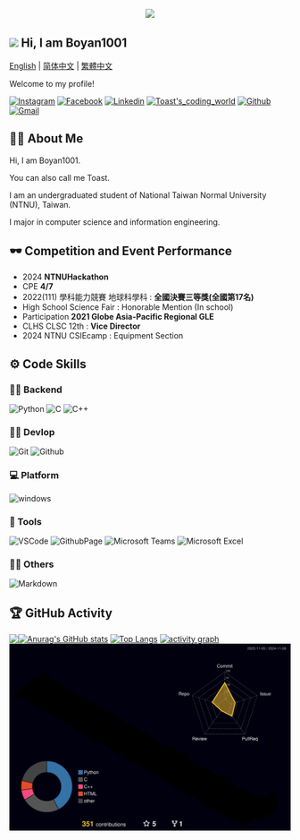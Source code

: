 <p align="center">
<img src="https://media.giphy.com/media/l41lL7byr2fvtxVHa/giphy.gif">
</p>  

## <img src="https://media.giphy.com/media/hvRJCLFzcasrR4ia7z/giphy.gif" width="28"> Hi, I am Boyan1001 	
[English](./README.md) | [简体中文](./README_zh-CN.md) | [繁體中文](./README_zh-TW.md)  
  
Welcome to my profile!     
  
[![Instagram](https://img.shields.io/badge/boyan_1001-E4405F.svg?logo=instagram&logoColor=white&style=for-the-badge)](https://www.instagram.com/boyan_1001/)
[![Facebook](https://img.shields.io/badge/boyan_chen-1877F2.svg?logo=facebook&logoColor=white&style=for-the-badge)](https://www.facebook.com/profile.php?id=100013555414030&locale=zh_TW)
[![Linkedin](https://img.shields.io/badge/Poyen_Chen-0077B5.svg?logo=linkedin&logoColor=white&style=for-the-badge)](https://www.linkedin.com/in/%E6%9F%8F%E8%AB%BA-%E9%99%B3-822b15320/)
[![Toast's_coding_world](https://img.shields.io/badge/Toast's_coding_world-FF5722.svg?logo=blogger&logoColor=white&style=for-the-badge)](https://boyan1001.github.io/)
[![Github](https://img.shields.io/badge/boyan1001-100000.svg?logo=github&logoColor=white&style=for-the-badge)](https://github.com/boyan1001)
[![Gmail](https://img.shields.io/badge/cby931001@gmail.com-D14836?logo=gmail&logoColor=white&style=for-the-badge)](mailto:cby931001@gmail.com)  

## 👨‍💻 About Me  

Hi, I am Boyan1001.  
  
You can also call me Toast.  
  
I am an undergraduated student of National Taiwan Normal University (NTNU), Taiwan.    
  
I major in computer science and information engineering.
  
## 🕶️ Competition and Event Performance  

* 2024 **NTNUHackathon**  
* CPE **4/7**  
* 2022(111) 學科能力競賽 地球科學科 : **全國決賽三等獎(全國第17名)**
* High School Science Fair : Honorable Mention (In school)  
* Participation **2021 Globe Asia-Pacific Regional GLE**  
* CLHS CLSC 12th : **Vice Director**
* 2024 NTNU CSIEcamp : Equipment Section  

<!-- 
<p align="center">
  <a href="https://github.com/DenverCoder1/readme-typing-svg"><img src="https://readme-typing-svg.herokuapp.com/?lines=Full-stack%20web%20and%20app%20developer;3%2B%20years%20of%20coding%20experience;Always%20learning%20new%20things&font=Fira%20Code&center=true&width=440&height=45&color=f75c7e&vCenter=true&size=22"></a>
</p> -->

## ⚙️ Code Skills  
### 👨‍💻 Backend  
![Python](https://img.shields.io/badge/Python-14354C.svg?logo=python&logoColor=white&style=for-the-badge)
![C](https://img.shields.io/badge/C-00599C.svg?logo=c&logoColor=white&style=for-the-badge)
![C++](https://img.shields.io/badge/C++-00599C.svg?logo=c%2B%2B&logoColor=white&style=for-the-badge)

### 👨‍💻 Devlop  
![Git](https://img.shields.io/badge/Git-black?logo=git&style=for-the-badge)
![Github](https://img.shields.io/badge/Github-100000.svg?logo=github&logoColor=white&style=for-the-badge)

### 💻 Platform  
![windows](https://img.shields.io/badge/windows-0078D6?logo=windows&logoColor=white&style=for-the-badge)

### 🧰 Tools 
![VSCode](https://img.shields.io/badge/VSCode-007ACC?logo=visual-studio-code&logoColor=white&style=for-the-badge)
![GithubPage](https://img.shields.io/badge/Github_Page-100000.svg?logo=github&logoColor=white&style=for-the-badge)
![Microsoft Teams](https://img.shields.io/badge/Microsoft_Teams-6264A7?logo=microsoft-teams&logoColor=white&style=for-the-badge)
![Microsoft Excel](https://img.shields.io/badge/Microsoft_Excel-217346?logo=microsoft-excel&logoColor=white&style=for-the-badge)

### 👨‍💻 Others  
![Markdown](https://img.shields.io/badge/Markdown-000000.svg?logo=markdown&logoColor=white&style=for-the-badge)

## 🏆 GitHub Activity  
<p>
	<img align="left" src="https://github-profile-trophy.vercel.app/?username=boyan1001&theme=algolia&column=-1&margin-w=15" />
</p>

[![Anurag's GitHub stats](https://github-readme-stats.vercel.app/api?username=boyan1001&layout=compact&count_private=true&show_icons=true&theme=tokyonight)](https://github.com/anuraghazra/github-readme-stats)
[![Top Langs](https://github-readme-stats.vercel.app/api/top-langs/?username=boyan1001&layout=compact&count_private=true&theme=tokyonight)](https://github.com/anuraghazra/github-readme-stats)
[![activity graph](https://github-readme-activity-graph.vercel.app/graph?username=boyan1001&theme=tokyo-night&custom_title=Hank%20Chen's%20Activity%20Graph&hide_border=true&point=FFFFFF&days=50)](https://github.com/boyan1001)
![.](./profile-3d-contrib/profile-night-rainbow.svg)
